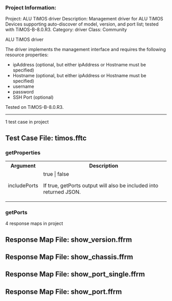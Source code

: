 ### Project Information:
Project: ALU TiMOS driver
Description: Management driver for ALU TiMOS Devices supporting auto-discover of model, version, and port list; tested with TiMOS-B-8.0.R3.
Category: driver
Class: Community

ALU TiMOS driver

The driver implements the management interface and requires the
following resource properties:
* ipAddress (optional, but either ipAddress or Hostname must be specified)
* Hostname (optional, but either ipAddress or Hostname must be specified)
* username
* password
* SSH Port (optional)

Tested on TiMOS-B-8.0.R3.

 ----
1 test case in project
## Test Case File: timos.fftc
### getProperties
<table><tr><th>Argument</th><th>Description</th></tr>
<tr><td>includePorts</td><td>true | false

If true, getPorts output will also be included into returned JSON.

</tr></td></table>

### getPorts
4 response maps in project
## Response Map File: show_version.ffrm
## Response Map File: show_chassis.ffrm
## Response Map File: show_port_single.ffrm
## Response Map File: show_port.ffrm
